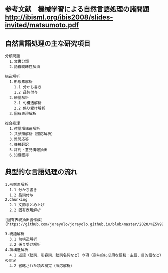 ## 参考文献　機械学習による自然言語処理の諸問題<br><http://ibisml.org/ibis2008/slides-invited/matsumoto.pdf>
## 

## 自然言語処理の主な研究項目
~~~
分類問題
  1.文書分類
  2.語義曖昧性解消

構造解析
  1.形態素解析
    1.1 分かち書き
    1.2 品詞付与
  2.統語解析
    2.1 句構造解析
    2.2 係り受け解析
  3.固有表現解析
  
複合処理
  1.述語項構造解析
  2.共参照解析（照応解析）
  3.質問応答
  4.機械翻訳
  5.評判・意見情報抽出
  6.知識獲得  
 ~~~
  
  ## 典型的な言語処理の流れ
  ~~~
  1.形態素解析
    1.1 分かち書き
    1.2 品詞付与
  2.Chunking
    2.1 文節まとめ上げ
    2.2 固有表現解析
    
 [固有表現抽出器作成](https://github.com/joreyolo/joreyolo.github.io/blob/master/2020/%E5%9B%BA%E6%9C%89%E8%A1%A8%E7%8F%BE%E6%8A%BD%E5%87%BA%E5%99%A8.md)
    
  3.統語解析
    3.1 句構造解析
    3.2 係り受け解析
  4.項構造解析
    4.1 述語（動詞、形容詞、動詞名詞など）の項（意味的に必須な役割：主語、目的語など）の同定
    4.2 省略された項の補完（照応解析）
  ~~~
